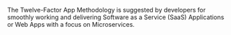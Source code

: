The Twelve-Factor App Methodology is suggested by developers for smoothly working and delivering Software as a Service (SaaS) Applications or Web Apps with a focus on Microservices.


